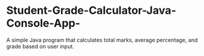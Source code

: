# Student-Grade-Calculator-Java-Console-App-
A simple Java program that calculates total marks, average percentage, and grade based on user input.
